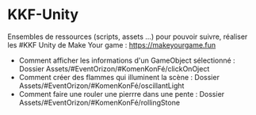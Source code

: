 # KKF-Unity
Ensembles de ressources (scripts, assets ...) pour pouvoir suivre, réaliser les #KKF Unity de Make Your game : https://makeyourgame.fun


- Comment afficher les informations d'un GameObject sélectionné : Dossier Assets/#EventOrizon/#KomenKonFé/clickOnOject
- Comment créer des flammes qui illuminent la scène : Dossier Assets/#EventOrizon/#KomenKonFé/oscillantLight
- Comment faire une rouler une pierrre dans une pente : Dossier Assets/#EventOrizon/#KomenKonFé/rollingStone
